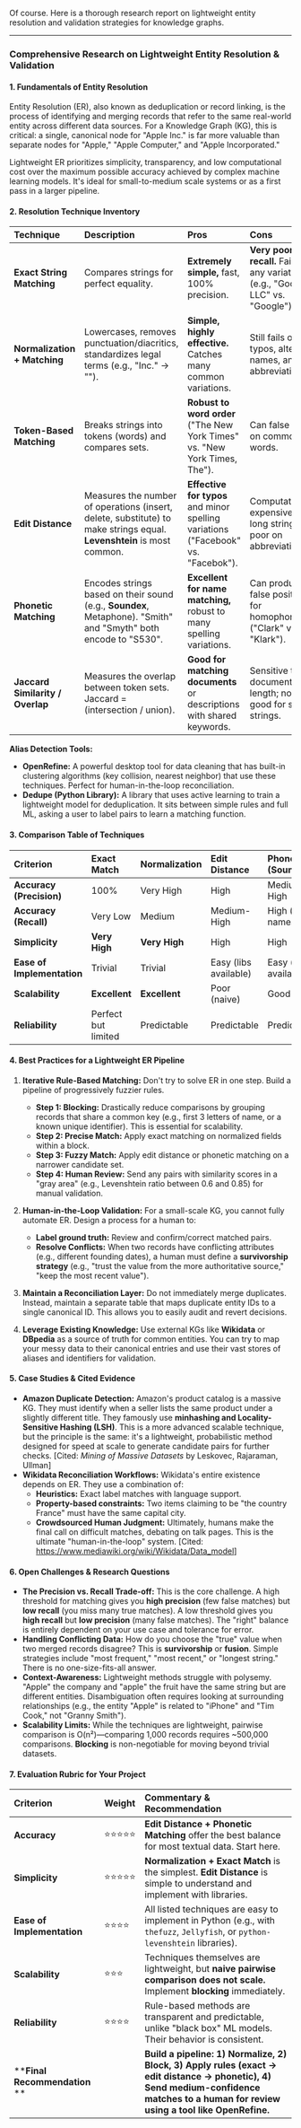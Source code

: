 Of course. Here is a thorough research report on lightweight entity resolution and validation strategies for knowledge graphs.

***

### **Comprehensive Research on Lightweight Entity Resolution & Validation**

#### **1. Fundamentals of Entity Resolution**

Entity Resolution (ER), also known as deduplication or record linking, is the process of identifying and merging records that refer to the same real-world entity across different data sources. For a Knowledge Graph (KG), this is critical: a single, canonical node for "Apple Inc." is far more valuable than separate nodes for "Apple," "Apple Computer," and "Apple Incorporated."

Lightweight ER prioritizes simplicity, transparency, and low computational cost over the maximum possible accuracy achieved by complex machine learning models. It's ideal for small-to-medium scale systems or as a first pass in a larger pipeline.

#### **2. Resolution Technique Inventory**

| Technique | Description | Pros | Cons | Best For |
| :--- | :--- | :--- | :--- | :--- |
| **Exact String Matching** | Compares strings for perfect equality. | **Extremely simple,** fast, 100% precision. | **Very poor recall.** Fails on any variation (e.g., "Google LLC" vs. "Google"). | Cleaning perfectly standardized data. |
| **Normalization + Matching** | Lowercases, removes punctuation/diacritics, standardizes legal terms (e.g., "Inc." -> ""). | **Simple, highly effective.** Catches many common variations. | Still fails on typos, alternate names, and abbreviations. | A mandatory pre-processing step for all other methods. |
| **Token-Based Matching** | Breaks strings into tokens (words) and compares sets. | **Robust to word order** ("The New York Times" vs. "New York Times, The"). | Can false match on common words. | Matching titles, names, and addresses. |
| **Edit Distance** | Measures the number of operations (insert, delete, substitute) to make strings equal. **Levenshtein** is most common. | **Effective for typos** and minor spelling variations ("Facebook" vs. "Facebok"). | Computationally expensive for long strings; poor on abbreviations. | Cleaning user-generated content, catching typos. |
| **Phonetic Matching** | Encodes strings based on their sound (e.g., **Soundex**, Metaphone). "Smith" and "Smyth" both encode to "S530". | **Excellent for name matching,** robust to many spelling variations. | Can produce false positives for homophones ("Clark" vs. "Klark"). | Person name deduplication, historical records. |
| **Jaccard Similarity / Overlap** | Measures the overlap between token sets. Jaccard = (intersection / union). | **Good for matching documents** or descriptions with shared keywords. | Sensitive to document length; not good for short strings. | Clustering news articles or product descriptions. |

**Alias Detection Tools:**
*   **OpenRefine:** A powerful desktop tool for data cleaning that has built-in clustering algorithms (key collision, nearest neighbor) that use these techniques. Perfect for human-in-the-loop reconciliation.
*   **Dedupe (Python Library):** A library that uses active learning to train a lightweight model for deduplication. It sits between simple rules and full ML, asking a user to label pairs to learn a matching function.

#### **3. Comparison Table of Techniques**

| Criterion | Exact Match | Normalization | Edit Distance | Phonetic (Soundex) | Token-Based |
| :--- | :--- | :--- | :--- | :--- | :--- |
| **Accuracy (Precision)** | 100% | Very High | High | Medium-High | Medium |
| **Accuracy (Recall)** | Very Low | Medium | Medium-High | High (for names) | High |
| **Simplicity** | **Very High** | **Very High** | High | High | High |
| **Ease of Implementation** | Trivial | Trivial | Easy (libs available) | Easy (libs available) | Easy |
| **Scalability** | **Excellent** | **Excellent** | Poor (naive) | Good | Good |
| **Reliability** | Perfect but limited | Predictable | Predictable | Predictable | Predictable |

#### **4. Best Practices for a Lightweight ER Pipeline**

1.  **Iterative Rule-Based Matching:** Don't try to solve ER in one step. Build a pipeline of progressively fuzzier rules.
    *   **Step 1: Blocking:** Drastically reduce comparisons by grouping records that share a common key (e.g., first 3 letters of name, or a known unique identifier). This is essential for scalability.
    *   **Step 2: Precise Match:** Apply exact matching on normalized fields within a block.
    *   **Step 3: Fuzzy Match:** Apply edit distance or phonetic matching on a narrower candidate set.
    *   **Step 4: Human Review:** Send any pairs with similarity scores in a "gray area" (e.g., Levenshtein ratio between 0.6 and 0.85) for manual validation.

2.  **Human-in-the-Loop Validation:** For a small-scale KG, you cannot fully automate ER. Design a process for a human to:
    *   **Label ground truth:** Review and confirm/correct matched pairs.
    *   **Resolve Conflicts:** When two records have conflicting attributes (e.g., different founding dates), a human must define a **survivorship strategy** (e.g., "trust the value from the more authoritative source," "keep the most recent value").

3.  **Maintain a Reconciliation Layer:** Do not immediately merge duplicates. Instead, maintain a separate table that maps duplicate entity IDs to a single canonical ID. This allows you to easily audit and revert decisions.

4.  **Leverage Existing Knowledge:** Use external KGs like **Wikidata** or **DBpedia** as a source of truth for common entities. You can try to map your messy data to their canonical entries and use their vast stores of aliases and identifiers for validation.

#### **5. Case Studies & Cited Evidence**

*   **Amazon Duplicate Detection:** Amazon's product catalog is a massive KG. They must identify when a seller lists the same product under a slightly different title. They famously use **minhashing and Locality-Sensitive Hashing (LSH)**. This is a more advanced scalable technique, but the principle is the same: it's a lightweight, probabilistic method designed for speed at scale to generate candidate pairs for further checks. [Cited: *Mining of Massive Datasets* by Leskovec, Rajaraman, Ullman]
*   **Wikidata Reconciliation Workflows:** Wikidata's entire existence depends on ER. They use a combination of:
    *   **Heuristics:** Exact label matches with language support.
    *   **Property-based constraints:** Two items claiming to be "the country France" must have the same capital city.
    *   **Crowdsourced Human Judgment:** Ultimately, humans make the final call on difficult matches, debating on talk pages. This is the ultimate "human-in-the-loop" system. [Cited: https://www.mediawiki.org/wiki/Wikidata/Data_model]

#### **6. Open Challenges & Research Questions**

*   **The Precision vs. Recall Trade-off:** This is the core challenge. A high threshold for matching gives you **high precision** (few false matches) but **low recall** (you miss many true matches). A low threshold gives you **high recall** but **low precision** (many false matches). The "right" balance is entirely dependent on your use case and tolerance for error.
*   **Handling Conflicting Data:** How do you choose the "true" value when two merged records disagree? This is **survivorship** or **fusion**. Simple strategies include "most frequent," "most recent," or "longest string." There is no one-size-fits-all answer.
*   **Context-Awareness:** Lightweight methods struggle with polysemy. "Apple" the company and "apple" the fruit have the same string but are different entities. Disambiguation often requires looking at surrounding relationships (e.g., the entity "Apple" is related to "iPhone" and "Tim Cook," not "Granny Smith").
*   **Scalability Limits:** While the techniques are lightweight, pairwise comparison is O(n²)—comparing 1,000 records requires ~500,000 comparisons. **Blocking** is non-negotiable for moving beyond trivial datasets.

#### **7. Evaluation Rubric for Your Project**

| Criterion | Weight | Commentary & Recommendation |
| :--- | :--- | :--- |
| **Accuracy** | ⭐⭐⭐⭐⭐ | **Edit Distance + Phonetic Matching** offer the best balance for most textual data. Start here. |
| **Simplicity** | ⭐⭐⭐⭐⭐ | **Normalization + Exact Match** is the simplest. **Edit Distance** is simple to understand and implement with libraries. |
| **Ease of Implementation** | ⭐⭐⭐⭐ | All listed techniques are easy to implement in Python (e.g., with `thefuzz`, `Jellyfish`, or `python-levenshtein` libraries). |
| **Scalability** | ⭐⭐⭐ | Techniques themselves are lightweight, but **naive pairwise comparison does not scale.** Implement **blocking** immediately. |
| **Reliability** | ⭐⭐⭐⭐ | Rule-based methods are transparent and predictable, unlike "black box" ML models. Their behavior is consistent. |
| ****Final Recommendation** ** | | **Build a pipeline: 1) Normalize, 2) Block, 3) Apply rules (exact -> edit distance -> phonetic), 4) Send medium-confidence matches to a human for review using a tool like OpenRefine.** |